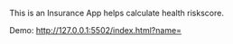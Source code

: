 This is an Insurance App helps calculate health riskscore.

Demo: http://127.0.0.1:5502/index.html?name=
